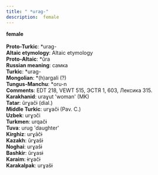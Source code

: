 ```yaml
---
title: " *urag-"
description:  female
---
```

<strong> female</strong><br><br>
<strong>Proto-Turkic</strong>:  *urag-<br>
<strong>Altaic etymology</strong>:  Altaic etymology<br>
<strong> Proto-Altaic</strong>:  *ŭra<br>
<strong>Russian meaning</strong>:  самка<br>
<strong>Turkic</strong>:  *urag-<br>
<strong>Mongolian</strong>:  *(h)argali (?)<br>
<strong>Tungus-Manchu</strong>:  *oru-n<br>
<strong>Comments</strong>:  EDT 218, VEWT 515, ЭСТЯ 1, 603, Лексика 315.<br>
<strong>Karakhanid</strong>:  uraɣut 'woman' (MK)<br>
<strong>Tatar</strong>:  ŭrɣačɨ (dial.)<br>
<strong>Middle Turkic</strong>:  urɣačɨ (Pav. C.)<br>
<strong>Uzbek</strong>:  urɣɔči<br>
<strong>Turkmen</strong>:  urqačɨ<br>
<strong>Tuva</strong>:  urug 'daughter'<br>
<strong>Kirghiz</strong>:  urɣāčɨ<br>
<strong>Kazakh</strong>:  ŭrɣašɨ<br>
<strong>Noghai</strong>:  urɣašɨ<br>
<strong>Bashkir</strong>:  ŭrɣasɨ<br>
<strong>Karaim</strong>:  ɨrɣačɨ<br>
<strong>Karakalpak</strong>:  urɣašɨ<br>


